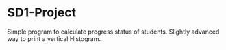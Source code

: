 # SD1-Project
 Simple program to calculate progress status of students. Slightly advanced way to print a vertical Histogram. 
